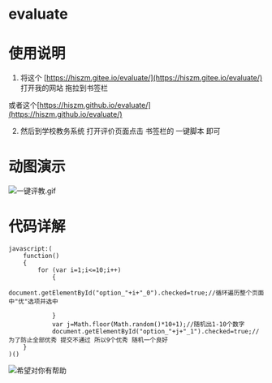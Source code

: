 # evaluate

# 使用说明

1. 将这个 [https://hiszm.gitee.io/evaluate/](https://hiszm.gitee.io/evaluate/) 打开我的网站 拖拉到书签栏

或者这个[https://hiszm.github.io/evaluate/](https://hiszm.github.io/evaluate/)

2. 然后到学校教务系统 打开评价页面点击 书签栏的 一键脚本 即可



# 动图演示


![一键评教.gif](https://upload-images.jianshu.io/upload_images/5130027-e8db35fe8acf8abb.gif?imageMogr2/auto-orient/strip)

# 代码详解

```htlm
javascript:(
    function()
    {
        for (var i=1;i<=10;i++)
            {
                  document.getElementById("option_"+i+"_0").checked=true;//循环遍历整个页面中"优"选项并选中
  
            }
            var j=Math.floor(Math.random()*10+1);//随机出1-10个数字
            document.getElementById("option_"+j+"_1").checked=true;//为了防止全部优秀 提交不通过 所以9个优秀 随机一个良好
    }
)()
```



![希望对你有帮助](https://upload-images.jianshu.io/upload_images/5130027-4b83034bae462a23.png?imageMogr2/auto-orient/strip%7CimageView2/2/w/1240)






